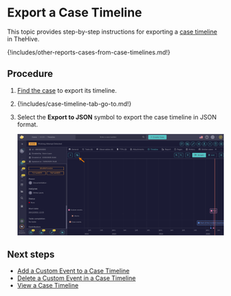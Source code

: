 # Export a Case Timeline

<!-- md:license Gold --> <!-- md:license Platinum -->

This topic provides step-by-step instructions for exporting a [case timeline](about-case-timelines.md) in TheHive.

{!includes/other-reports-cases-from-case-timelines.md!}

<h2>Procedure</h2>

1. [Find the case](../search-for-cases/find-a-case.md) to export its timeline.

2.  {!includes/case-timeline-tab-go-to.md!}

3. Select the **Export to JSON** symbol to export the case timeline in JSON format.

    ![Export case timeline](/thehive/images/user-guides/analyst-corner/cases/export-case-timeline-button.png)

<h2>Next steps</h2>

* [Add a Custom Event to a Case Timeline](add-custom-event-timeline.md)
* [Delete a Custom Event in a Case Timeline](delete-custom-event-timeline.md)
* [View a Case Timeline](view-case-timeline.md)